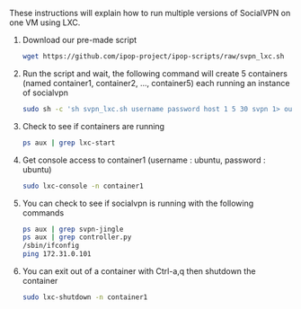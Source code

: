 These instructions will explain how to run multiple versions of SocialVPN on one VM using LXC.

1. Download our pre-made script
    ```bash
    wget https://github.com/ipop-project/ipop-scripts/raw/svpn_lxc.sh
    ```
2. Run the script and wait, the following command will create 5 containers (named container1, container2, ..., container5) each running an instance of socialvpn
    ```bash
    sudo sh -c 'sh svpn_lxc.sh username password host 1 5 30 svpn 1> out.log 2> err.log &'
    ```
3. Check to see if containers are running
    ```bash
    ps aux | grep lxc-start
    ```
4. Get console access to container1 (username : ubuntu, password : ubuntu)
    ```bash
    sudo lxc-console -n container1
    ```
5. You can check to see if socialvpn is running with the following commands
    ```bash
    ps aux | grep svpn-jingle
    ps aux | grep controller.py
    /sbin/ifconfig
    ping 172.31.0.101
    ```
6. You can exit out of a container with Ctrl-a,q then shutdown the container
    ```bash
    sudo lxc-shutdown -n container1
    ```

